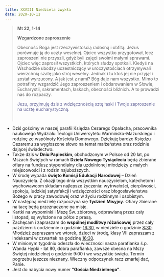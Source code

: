 ```yaml
---
title: XXVIII Niedziela zwykła
date: 2020-10-11
---
```


> **Mt 22, 1-14**
>
> **Wzgardzone zaproszenie**
>
> Obecność Boga jest rzeczywistością radosną i obfitą. Jezus porównuje ją do uczty weselnej. Ojciec wszystko przygotował, lecz zaproszeni nie przyszli, gdyż byli zajęci swoimi małymi sprawami. Ojciec więc zaprosił wszystkich, których słudzy spotkali. Kiedyś na Wschodzie ubodzy uczestniczący w uroczystościach otrzymywali wierzchnią szatę jako strój weselny. Jednak i tu ktoś jej nie przyjął i został wyrzucony. A jak jest z nami? Bóg daje nam wszystko. Mimo to potrafimy wzgardzić Jego zaproszeniem i obdarowaniem w Słowie, Eucharystii, sakramentach, łaskach, obecności bliźnich. A to prowadzi nas do rozpaczy.
>
> <span style="color: #666699;">Jezu, przyjmuję dziś z wdzięcznością sztę łaski i Twoje zaproszenie na ucztę eucharystyczną. </span>
>
> &nbsp;

- Dziś gościmy w naszej parafii Księdza Cezarego Opalacha, pracownika naukowego Wydziału Teologii Uniwersytetu Warmińsko-Mazurskiego i rodzinę ze wspólnoty Kościoła Domowego. Dziękuję bardzo Księdzu Cezaremu za wygłoszone słowo na temat małżeństwa oraz rodzinie dającej świadectwo.
- Także dziś w **Dniu Papieskim**, obchodzonym w Polsce od 20 lat, po Mszach Świętych w ramach **Dzieła Nowego Tysiąclecia** będą zbierane ofiary na fundusz stypendialny dla uzdolnionej młodzieży z małych miejscowości i z rodzin najuboższych.
- W środę wypada **święto Komisji Edukacji Narodowej** – Dzień Nauczyciela. Z okazji tego dnia wszystkim nauczycielom, katechetom i wychowawcom składam najlepsze życzenia: wytrwałości, cierpliwości, spokoju, ludzkiej satysfakcji i wdzięczności oraz błogosławieństwa Bożego w pracy zawodowej oraz w życiu rodzinnym i osobistym.
- W następną niedzielę rozpoczyna się **Tydzień Misyjny**. Ofiary zbierane na tacę będą przeznaczone na misje.
- Kartki na wypominki i Mszę Św. zbiorową, odprawianą przez cały listopad, są wyłożone na półce z prasą.
- Zachęcam i zapraszam do **wspólnej modlitwy różańcowej** przez cały październik codziennie o godzinie <u>16:30</u>, w niedziele o godzinie <u>8:30</u>. Młodzież zapraszam we wtorek, dzieci w środę, klasy VII zapraszam z indeksami w czwartek na godzinę <u>16:30</u>.
- W minionym tygodniu odeszła do wieczności nasza parafianka ś.p. Wanda Hypki - lat 80, dobra parafianka, zawsze obecna na Mszy Świętej niedzielnej o godzinie 9:00 i we wszystkie święta. Termin pogrzebu jeszcze nieznany. Wieczny odpoczynek racz zmarłej dać, Panie.
- Jest do nabycia nowy numer  **"Gościa Niedzielnego"**.
